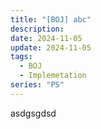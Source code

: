```yaml
---
title: "[BOJ] abc"
description:
date: 2024-11-05
update: 2024-11-05
tags:
  - BOJ
  - Implemetation
series: "PS"
---
```


asdgsgdsd